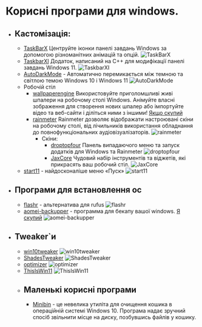 # Корисні програми для windows.

- ## Кастомізація:
  - [TaskBarX](https://github.com/ChrisAnd1998/TaskbarX)
    Центруйте іконки панелі завдань Windows за допомогою різноманітних анімацій та опцій.
    ![TaskBarX](screenshots/TaskbarX_screenshot.png)
  - [TaskbarXI](https://github.com/ChrisAnd1998/TaskbarXI)
    Додаток, написаний на C++ для модифікації панелі завдань Windows 11.
    ![TaskbarXI](screenshots/TaskbarXI_screenshot.png)
  - [AutoDarkMode](https://github.com/AutoDarkMode/Windows-Auto-Night-Mode) - Автоматично перемикається між темною та світлою темою Windows 10 і Windows 11
    ![AutoDarkMode](screenshots/AutoDarkMode.png)
  - Робочій стіл
    - [wallpaperengine](https://www.wallpaperengine.io/en)
      Використовуйте приголомшливі живі шпалери на робочому столі Windows. Анімуйте власні зображення для створення нових шпалер або імпортуйте відео та веб-сайти і діліться ними з іншими!
      [Якщо скупий](https://1progs.ru/wallpaper-engine/)
    - [rainmeter](https://www.rainmeter.net/)
      Rainmeter дозволяє відображати настроювані скіни на робочому столі, від лічильників використання обладнання до повнофункціональних аудіовізуалізаторів.
      ![rainmeter](screenshots/rainmeter.png)
      - Скіни:
        - [droptopfour](https://droptopfour.com)
          Панель випадаючого меню та запуск додатків для Windows та Rainmeter
          ![droptopfour](screenshots/droptopfour.webp)
        - [JaxCore](https://github.com/Jax-Core/JaxCore)
          Чудовий набір інструментів та віджетів, які прикрасять ваш робочий стіл.
          ![JaxCore](screenshots/JaxCore.png)
  - [start11](https://www.stardock.com/products/start11/) - найдосконаліше меню «Пуск»
    ![start11](screenshots/start11.png)
- ## Програми для встановлення ос
  - [flashr](https://flashr.ru/) - альтернатива для rufus
    ![flashr](screenshots/flashr.png)
  - [aomei-backupper](https://www.aomeitech.com/aomei-backupper.html) - программа для бекапу вашої windows. [Я скупий](https://1progs.ru/aomei-backupper/)
    ![aomei-backupper](screenshots/aomei-backupper.webp)
- ## Tweaker`и
  - [win10tweaker](https://win10tweaker.ru/)
    ![win10tweaker](screenshots/Win-10-Tweaker.png)
  - [ShadesTweaker](https://github.com/shadesofdeath/ShadesTweaker)
    ![ShadesTweaker](screenshots/ShadesTweaker.jpg)
  - [optimizer](https://github.com/hellzerg/optimizer)
    ![optimizer](screenshots/optimizer.PNG)
  - [ThisIsWin11](https://github.com/builtbybel/ThisIsWin11)
    ![ThisIsWin11](screenshots/ThisIsWin11.png)
  - ## Маленькі корисні програми
    - [Minibin](https://github.com/king-tri-ton/minibin) - це невелика утиліта для очищення кошика в операційній системі Windows 10. Програма надає зручний спосіб звільнити місце на диску, позбувшись файлів у кошику.
